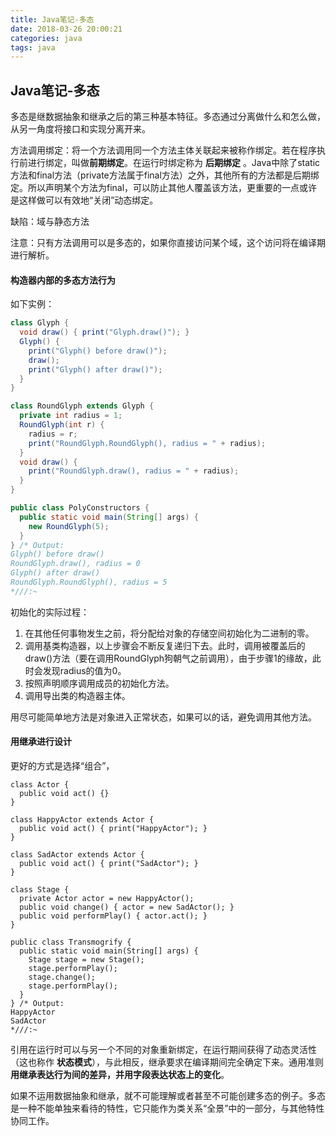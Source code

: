 ```yaml
---
title: Java笔记-多态
date: 2018-03-26 20:00:21
categories: java
tags: java
---
```




## Java笔记-多态

多态是继数据抽象和继承之后的第三种基本特征。多态通过分离做什么和怎么做，从另一角度将接口和实现分离开来。

方法调用绑定：将一个方法调用同一个方法主体关联起来被称作绑定。若在程序执行前进行绑定，叫做**前期绑定**。在运行时绑定称为 **后期绑定** 。Java中除了static方法和final方法（private方法属于final方法）之外，其他所有的方法都是后期绑定。所以声明某个方法为final，可以防止其他人覆盖该方法，更重要的一点或许是这样做可以有效地“关闭”动态绑定。

缺陷：域与静态方法

注意：只有方法调用可以是多态的，如果你直接访问某个域，这个访问将在编译期进行解析。

#### 构造器内部的多态方法行为

如下实例：

```java
class Glyph {
  void draw() { print("Glyph.draw()"); }
  Glyph() {
    print("Glyph() before draw()");
    draw();
    print("Glyph() after draw()");
  }
}	

class RoundGlyph extends Glyph {
  private int radius = 1;
  RoundGlyph(int r) {
    radius = r;
    print("RoundGlyph.RoundGlyph(), radius = " + radius);
  }
  void draw() {
    print("RoundGlyph.draw(), radius = " + radius);
  }
}	

public class PolyConstructors {
  public static void main(String[] args) {
    new RoundGlyph(5);
  }
} /* Output:
Glyph() before draw()
RoundGlyph.draw(), radius = 0
Glyph() after draw()
RoundGlyph.RoundGlyph(), radius = 5
*///:~
```

初始化的实际过程：

1. 在其他任何事物发生之前，将分配给对象的存储空间初始化为二进制的零。
2. 调用基类构造器，以上步骤会不断反复递归下去。此时，调用被覆盖后的draw()方法（要在调用RoundGlyph狗朝气之前调用），由于步骤1的缘故，此时会发现radius的值为0。
3. 按照声明顺序调用成员的初始化方法。
4. 调用导出类的构造器主体。

用尽可能简单地方法是对象进入正常状态，如果可以的话，避免调用其他方法。



#### 用继承进行设计

更好的方式是选择“组合”，

```
class Actor {
  public void act() {}
}

class HappyActor extends Actor {
  public void act() { print("HappyActor"); }
}

class SadActor extends Actor {
  public void act() { print("SadActor"); }
}

class Stage {
  private Actor actor = new HappyActor();
  public void change() { actor = new SadActor(); }
  public void performPlay() { actor.act(); }
}

public class Transmogrify {
  public static void main(String[] args) {
    Stage stage = new Stage();
    stage.performPlay();
    stage.change();
    stage.performPlay();
  }
} /* Output:
HappyActor
SadActor
*///:~
```

引用在运行时可以与另一个不同的对象重新绑定，在运行期间获得了动态灵活性（这也称作 **状态模式**），与此相反，继承要求在编译期间完全确定下来。通用准则 **用继承表达行为间的差异，并用字段表达状态上的变化**。

如果不运用数据抽象和继承，就不可能理解或者甚至不可能创建多态的例子。多态是一种不能单独来看待的特性，它只能作为类关系“全景”中的一部分，与其他特性协同工作。



